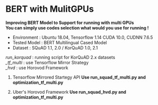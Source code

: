 # BERT with MulitGPUs
__Improving BERT Model to Support for running with multi GPUs__ <br />
__You can simply use codes selection what would you use for running !__ <br />

- Environment : Ubuntu 18.04, Tensorflow 1.14 CUDA 10.0, CUDNN 7.6.5
- Tested Model : BERT Multilingual Cased Model
- Dataset : SQuAD 1.1, 2.0 / KorQuAD 1.0, 2.1

 *run_korquad* : running script for KorQuAD 2.x datasets <br />
 *_tf_multi* : use Tensorflow Mirror Strategy <br />
 *_hvd* : use Horovod Framework <br />

1. Tensorflow Mirrored Startegy API
__Use run_squad_tf_multi.py and optimization_tf_multi.py__

2. Uber's Horovod Framework
__Use run_squad_hvd.py and optimization_tf_multi.py__
